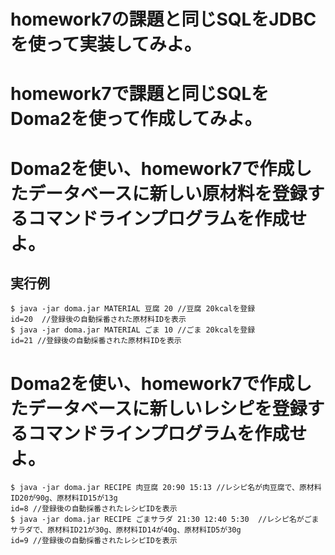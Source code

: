 # homework7の課題と同じSQLをJDBCを使って実装してみよ。

# homework7で課題と同じSQLをDoma2を使って作成してみよ。

# Doma2を使い、homework7で作成したデータベースに新しい原材料を登録するコマンドラインプログラムを作成せよ。

## 実行例

```
$ java -jar doma.jar MATERIAL 豆腐 20 //豆腐 20kcalを登録
id=20  //登録後の自動採番された原材料IDを表示
$ java -jar doma.jar MATERIAL ごま 10 //ごま 20kcalを登録
id=21 //登録後の自動採番された原材料IDを表示
```

# Doma2を使い、homework7で作成したデータベースに新しいレシピを登録するコマンドラインプログラムを作成せよ。

```
$ java -jar doma.jar RECIPE 肉豆腐 20:90 15:13 //レシピ名が肉豆腐で、原材料ID20が90g、原材料ID15が13g
id=8 //登録後の自動採番されたレシピIDを表示
$ java -jar doma.jar RECIPE ごまサラダ 21:30 12:40 5:30  //レシピ名がごまサラダで、原材料ID21が30g、原材料ID14が40g、原材料ID5が30g
id=9 //登録後の自動採番されたレシピIDを表示
```

